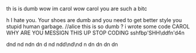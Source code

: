 
th
is is dumb 
wow 
im carol
wow carol you are such a 
bitc

h I hate you. Your shoes are dumb and you need to get better style you stupid human garbage. //alice 
this is so dumb 
?
i wrote some code 
CAROL WHY ARE YOU MESSIGN THIS UP STOP CODING
sshfbp'SHH\ddfn'd4n

dnd
nd
ndn
dn
d
nd
ndd\nd\nd
n
dn
dn
dn
dn
